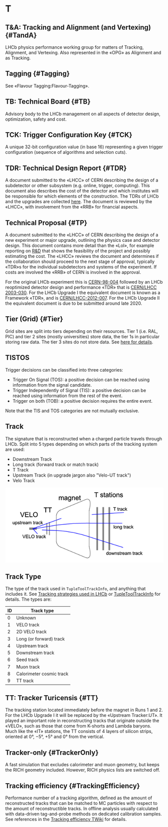 # T

## T&A: Tracking and Alignment (and Vertexing) {#TandA}

LHCb physics performance working group for matters of Tracking, Alignment, and Vertexing.
Also represented in the «OPG» as Alignment and as Tracking.

## Tagging {#Tagging}

See «Flavour Tagging:Flavour-Tagging».

## TB: Technical Board {#TB}

Advisory body to the LHCb management on all aspects of detector design, optimization, safety and cost.

## TCK: Trigger Configuration Key {#TCK}

A unique 32-bit configuration value (in base 16) representing a given trigger configuration (sequence of algorithms and selection cuts).

## TDR: Technical Design Report {#TDR}

A document submitted to the «LHCC» of CERN describing the design of a subdetector or other subsystem (e.g. online, trigger, computing).
This document also describes the cost of the detector and which institutes will be responsible for which elements of the construction.
The TDRs of LHCb and the upgrades are collected [here](http://cdsweb.cern.ch/search?cc=LHCb+Reports&ln=en&jrec=11).
The document is reviewed by the «LHCC», with involvement from the «RRB» for financial aspects.

## Technical Proposal {#TP}

A document submitted to the «LHCC» of CERN describing the design of a new experiment or major upgrade,
outlining the physics case and detector design.
This document contains more detail than the «LoI», for example reporting on [R&D](https://en.wikipedia.org/wiki/Research_and_development)
that shows the feasibility of the project and possibly estimating the cost.
The «LHCC» reviews the document and determines if the collaboration should proceed to the next stage of approval,
typically «TDR»s for the individual subdetectors and systems of the experiment.
If costs are involved the «RRB» of CERN is involved in the approval.

For the original LHCb experiment this is [CERN-98-004](http://lhcb-tp.web.cern.ch/lhcb-tp/)
followed by an LHCb reoptimized detector design and performance «TDR» that is
[CERN/LHCC 2003-030](http://cds.cern.ch/record/630827/files/lhcc-2003-030.pdf).
For the LHCb Upgrade I the equivalent document is known as a Framework «TDR», and is
[CERN/LHCC-2012-007](http://cds.cern.ch/record/1443882/files/LHCB-TDR-012.pdf).
For the LHCb Upgrade II the equivalent document is due to be submitted around late 2020.

## Tier (Grid) {#Tier}

Grid sites are split into tiers depending on their resources. Tier 1 (i.e. RAL, PIC) and tier 2 sites (mostly universities) store data, the tier 1s in particular storing raw data. The tier 3 sites do not store data. See [here for details](http://wlcg-public.web.cern.ch/tier-centres).

## TISTOS

Trigger decisions can be classified into three categories:

- Trigger On Signal (TOS): a positive decision can be reached using information from the signal candidate.
- Trigger Independently of Signal (TIS): a positive decision can be reached using information from the rest of the event.
- Trigger on both (TOB): a positive decision requires the entire event.

Note that the TIS and TOS categories are not mutually exclusive.

## Track

The signature that is reconstructed when a charged particle travels through LHCb.
Split into 5 types depending on which parts of the tracking system are used:

* Downstream Track
* Long track (forward track or match track)
* T Track
* Upstream Track (in upgrade jargon also "Velo-UT track")
* Velo Track

[!["Track types in LHCb"](/figures/track_types.png)](/figures/track_types.png)

## Track Type

The type of the track used in `TupleToolTrackInfo`, and anything that includes it. See [Tracking strategies used in LHCb](https://twiki.cern.ch/twiki/bin/view/LHCb/LHCbTrackingStrategies#Track_types) or [TupleToolTrackInfo](https://twiki.cern.ch/twiki/bin/view/LHCb/TupleToolTrackInfo) for details. The types are:

| ID | Track type |
|----|------------|
| 0  |  Unknown   |
| 1  |  VELO track |
| 2  |  2D VELO track |
| 3  |  Long (or forward) track |
| 4  |  Upstream track |
| 5  |  Downstream track |
| 6  |  Seed track |
| 7  |  Muon track |
| 8  |  Calorimeter cosmic track |
| 9  |  TT track |

## TT: Tracker Turicensis {#TT}

The tracking station located immediately before the magnet in Runs 1 and 2. For the LHCb Upgrade I it will be replaced by the «Upstream Tracker:UT». 
It played an important role in reconstructing tracks that originate outside the «VELO», such as those that come from K-shorts and Lambda baryons.
Much like the «IT» stations, the TT consists of 4 layers of silicon strips, oriented at 0°, −5°, +5° and 0° from the vertical.

## Tracker-only {#TrackerOnly}

A fast simulation that excludes calorimeter and muon geometry, but keeps the RICH geometry included. However, RICH physics lists are switched off.

## Tracking efficiency {#TrackingEfficiency}
Performance number of a tracking algorithm, defined as the amount of reconstructed tracks that can be matched to MC particles with respect to the amount of reconstructible tracks. In offline analysis usually calculated with data-driven tag-and-probe methods on dedicated calibration samples. See references in the [Tracking efficiency TWiki](https://twiki.cern.ch/twiki/bin/viewauth/LHCbInternal/LHCbTrackingEfficiencies) for details.


